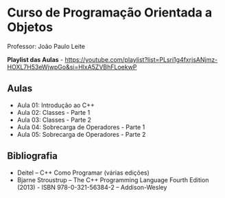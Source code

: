 # Curso de Programação Orientada a Objetos

Professor: João Paulo Leite

**Playlist das Aulas** - https://youtube.com/playlist?list=PLsri1g4fxrjsANjmz-HOXL7H53eWjwpGo&si=HlxA5ZVBhFLoekwP

## Aulas

- Aula 01: Introdução ao C++
- Aula 02: Classes - Parte 1
- Aula 03: Classes - Parte 2
- Aula 04: Sobrecarga de Operadores - Parte 1
- Aula 05: Sobrecarga de Operadores - Parte 2


## Bibliografia

- Deitel – C++ Como Programar (várias edições)
- Bjarne Stroustrup – The C++ Programming Language Fourth Edition (2013) - ISBN 978-0-321-56384-2 – Addison-Wesley
